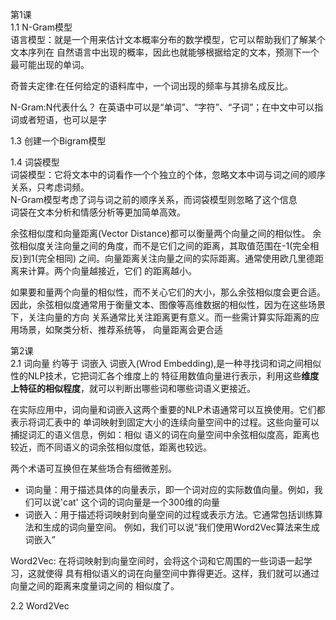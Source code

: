 第1课  
1.1 N-Gram模型  
语言模型：就是一个用来估计文本概率分布的数学模型，它可以帮助我们了解某个文本序列在
自然语言中出现的概率，因此也就能够根据给定的文本，预测下一个最可能出现的单词。

奇普夫定律:在任何给定的语料库中，一个词出现的频率与其排名成反比。

N-Gram:N代表什么？ 在英语中可以是“单词”、“字符”、“子词”；在中文中可以指词或者短语，也可以是字

1.3 创建一个Bigram模型

1.4 词袋模型  
词袋模型：它将文本中的词看作一个个独立的个体，忽略文本中词与词之间的顺序关系，只考虑词频。  
N-Gram模型考虑了词与词之前的顺序关系，而词袋模型则忽略了这个信息  
词袋在文本分析和情感分析等更加简单高效。

余弦相似度和向量距离(Vector Distance)都可以衡量两个向量之间的相似性。
余弦相似度关注向量之间的角度，而不是它们之间的距离，其取值范围在-1(完全相反)到1(完全相同)
之间。向量距离关注向量之间的实际距离。通常使用欧几里德距离来计算。两个向量越接近，它们
的距离越小。

如果要和量两个向量的相似性，而不关心它们的大小，那么余弦相似度会更合适。
因此，余弦相似度通常用于衡量文本、图像等高维数据的相似性，因为在这些场景下，关注向量的方向
关系通常比关注距离更有意义。而一些需计算实际距离的应用场景，如聚类分析、推荐系统等，
向量距离会更合适


第2课  
2.1 词向量 约等于 词嵌入
词嵌入(Wrod Embedding),是一种寻找词和词之间相似性的NLP技术，它把词汇各个维度上的
特征用数值向量进行表示，利用这些**维度上特征的相似程度**，就可以判断出哪些词和哪些词语义更接近。  

在实际应用中，词向量和词嵌入这两个重要的NLP术语通常可以互换使用。它们都表示将词汇表中的
单词映射到固定大小的连续向量空间中的过程。这些向量可以捕捉词汇的语义信息，例如：相似
语义的词在向量空间中余弦相似度高，距离也较近，而不同语义的词余弦相似度低，距离也较远。

两个术语可互换但在某些场合有细微差别。

* 词向量：用于描述具体的向量表示，即一个词对应的实际数值向量。例如，我们可以说'cat'
这个词的词向量是一个300维的向量
* 词嵌入：用于描述将词映射到向量空间的过程或表示方法。它通常包括训练算法和生成的词向量空间。
例如，我们可以说“我们使用Word2Vec算法来生成词嵌入”

Word2Vec: 在将词映射到向量空间时，会将这个词和它周围的一些词语一起学习，这就使得
具有相似语义的词在向量空间中靠得更近。这样，我们就可以通过向量之间的距离来度量词之间的
相似度了。

2.2 Word2Vec